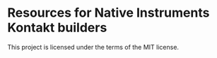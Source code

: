 # Resources for Native Instruments Kontakt builders


This project is licensed under the terms of the MIT license.
